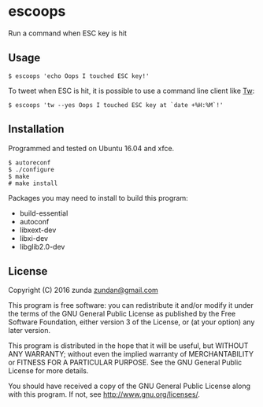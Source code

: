 escoops
=======

Run a command when ESC key is hit

Usage
-----

```
$ escoops 'echo Oops I touched ESC key!'
```

To tweet when ESC is hit, it is possible to use a command line client like [Tw](http://shokai.github.io/tw/):

```
$ escoops 'tw --yes Oops I touched ESC key at `date +%H:%M`!'
```

Installation
------------
Programmed and tested on Ubuntu 16.04 and xfce.

```
$ autoreconf
$ ./configure
$ make
# make install
```

Packages you may need to install to build this program:
- build-essential
- autoconf
- libxext-dev
- libxi-dev
- libglib2.0-dev

License
-------
Copyright (C) 2016 zunda <zundan@gmail.com>

This program is free software: you can redistribute it and/or modify
it under the terms of the GNU General Public License as published by
the Free Software Foundation, either version 3 of the License, or
(at your option) any later version.

This program is distributed in the hope that it will be useful,
but WITHOUT ANY WARRANTY; without even the implied warranty of
MERCHANTABILITY or FITNESS FOR A PARTICULAR PURPOSE.  See the
GNU General Public License for more details.

You should have received a copy of the GNU General Public License
along with this program.  If not, see <http://www.gnu.org/licenses/>.
